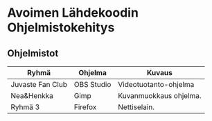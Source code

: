 # Avoimen Lähdekoodin Ohjelmistokehitys

## Ohjelmistot

| Ryhmä               | Ohjelma         | Kuvaus                                 |
|---------------------|-----------------|----------------------------------------|
| Juvaste Fan Club    | OBS Studio      | Videotuotanto-ohjelma                  |
| Nea&Henkka          | Gimp            | Kuvanmuokkaus ohjelma.                 |              |
| Ryhmä 3             | Firefox         | Nettiselain.                           |
